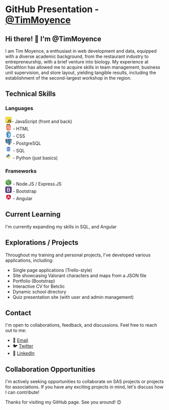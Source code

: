 # GitHub Presentation - [@TimMoyence](https://github.com/TimMoyence)

## Hi there! 👋 I'm @TimMoyence

I am Tim Moyence, a enthusiast in web development and data, equipped with a diverse academic background, from the restaurant industry to entrepreneurship, with a brief venture into biology. My experience at Decathlon has allowed me to acquire skills in team management, business unit supervision, and store layout, yielding tangible results, including the establishment of the second-largest workshop in the region.

## Technical Skills

### Languages

<code><img height="20" src="https://raw.githubusercontent.com/github/explore/80688e429a7d4ef2fca1e82350fe8e3517d3494d/topics/javascript/javascript.png"></code>- JavaScript (front and back)  
<code><img height="20" src="https://raw.githubusercontent.com/github/explore/80688e429a7d4ef2fca1e82350fe8e3517d3494d/topics/html/html.png"></code> - HTML  
<code><img height="20" src="https://raw.githubusercontent.com/github/explore/80688e429a7d4ef2fca1e82350fe8e3517d3494d/topics/css/css.png"></code> - CSS  
<code><img height="20" src="https://raw.githubusercontent.com/github/explore/80688e429a7d4ef2fca1e82350fe8e3517d3494d/topics/postgresql/postgresql.png"></code> - PostgreSQL  
<code><img height="20" src="https://raw.githubusercontent.com/github/explore/80688e429a7d4ef2fca1e82350fe8e3517d3494d/topics/sql/sql.png"></code> - SQL  
<code><img height="20" src="https://raw.githubusercontent.com/github/explore/80688e429a7d4ef2fca1e82350fe8e3517d3494d/topics/python/python.png"></code> - Python (just basics)  

### Frameworks

<code><img height="20" src="https://raw.githubusercontent.com/github/explore/80688e429a7d4ef2fca1e82350fe8e3517d3494d/topics/nodejs/nodejs.png"></code> - Node.JS / Express.JS  
<code><img height="20" src="https://raw.githubusercontent.com/github/explore/80688e429a7d4ef2fca1e82350fe8e3517d3494d/topics/bootstrap/bootstrap.png"></code> - Bootstrap  
<code><img height="20" src="https://raw.githubusercontent.com/github/explore/80688e429a7d4ef2fca1e82350fe8e3517d3494d/topics/angular/angular.png"></code> - Angular  

## Current Learning

I'm currently expanding my skills in SQL, and Angular

## Explorations / Projects

Throughout my training and personal projects, I've developed various applications, including:

- Single page applications (Trello-style)
- Site showcasing Valorant characters and maps from a JSON file
- Portfolio (Bootstrap)
- Interactive CV for Betclic
- Dynamic school directory
- Quiz presentation site (with user and admin management)

## Contact

I'm open to collaborations, feedback, and discussions. Feel free to reach out to me:

- 📧 [Email](mailto:tim.moyence@gmail.com)
- 🐦 [Twitter](https://twitter.com/TMoyence96661)
- 📱 [LinkedIn](www.linkedin.com/in/tim-moyence)

## Collaboration Opportunities

I'm actively seeking opportunities to collaborate on SAS projects or projects for associations. If you have any exciting projects in mind, let's discuss how I can contribute!

Thanks for visiting my GitHub page. See you around! 😊
